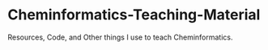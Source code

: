 # Cheminformatics-Teaching-Material
Resources, Code, and Other things I use to teach Cheminformatics. 
